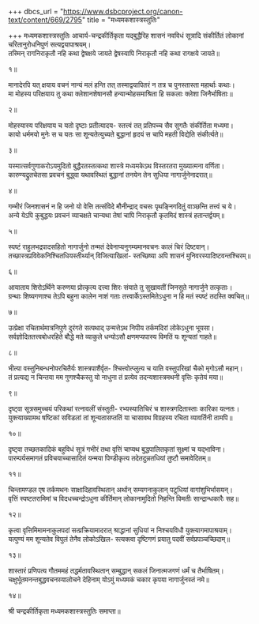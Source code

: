 +++
dbcs_url = "https://www.dsbcproject.org/canon-text/content/669/2795"
title = "मध्यमकशास्त्रस्तुतिः"

+++
मध्यमकशास्त्रस्तुतिः
आचार्य-चन्द्रकीर्तिकृता
यद्बुद्धैरिह शासनं नवविधं सूत्रादि संकीर्तितं 
लोकानां चरितानुरोधनिपुणं सत्यद्वयापाश्रयम्।  
तस्मिन् रागनिराकृतौ नहि कथा द्वेषक्षये जायते 
द्वेषस्यापि निराकृतौ नहि कथा रागक्षये जायते॥

१॥

मानादेरपि यत् क्षयाय वचनं नान्यं मलं हन्ति तत् 
तस्माद्वयापितरं न तत्र च पुनस्तास्ता महार्थाः कथाः।  
मा मोहस्य परिक्षयाय तु कथा क्लेशानशेषानसौ 
हन्यान्मोहसमाश्रिता हि सकलाः क्लेशा जिनैर्भाषिताः॥

२॥

मोहस्यास्य परिक्षयाय च यतो दृष्टाः प्रतीत्यादय-
स्तत्त्वं तत् प्रतिपच्च सैव सुगतैः संकीर्तिता मध्यमा।  
कायो धर्ममयो मुनेः स च यतः सा शून्यतेत्युच्यते 
बुद्धानां हृदयं स चापि महती विद्येति संकीर्त्यते॥

३॥

यस्मात्सर्वगुणाकरोऽयमुदितो बुद्धैरतस्तत्कथा 
शास्त्रे मध्यमकेऽथ विस्तरतरा मुख्यात्मना वर्णिता।  
कारुण्यद्रुतचेतसा प्रवचनं बुद्ध्वा यथावस्थितं 
बुद्धानां तनयेन तेन सुधिया नागार्जुनेनादरात्॥

४॥

गम्भीरं जिनशासनं न हि जनो यो वेत्ति तत्संविदे 
मौनीन्द्राद् वचसः पृथङ्‍निगदितुं वाञ्छन्ति तत्त्वं च ये।  
अन्ये येऽपि कुबुद्धयः प्रवचनं व्याचक्षते चान्यथा 
तेषां चापि निराकृतौ कृतमिदं शास्त्रं हतान्तर्द्वयम्॥

५॥

स्पष्टं राहुलभद्रपादसहितो नागार्जुनो तन्मतं 
देवेनाप्यनुगम्यमानवचनः कालं चिरं दिष्टवान्।  
तच्छास्त्रप्रविवेकनिश्चितधियस्तीर्थ्यान् विजित्याखिलां-
स्तच्छिष्या अपि शासनं मुनिवरस्यादिष्टवन्तश्चिरम्॥

६॥

आयाताय शिरोऽर्थिंने करुणया प्रोत्कृत्य दत्त्वा शिरः 
संयाते तु सुखावतीं जिनसुते नागार्जुने तत्कृताः।  
ग्रन्थाः शिष्यगणाश्च तेऽपि बहुना कालेन नाशं गताः 
तत्त्वार्केऽस्तमितेऽधुना न हि मतं स्पष्टं तदस्ति क्वचित्॥

७॥

उत्प्रेक्षा रचितार्थमात्रनिपुणे दुरंगते सत्पथाद् 
उन्मत्तेऽथ निपीय तर्कमदिरां लोकेऽधुना भूयसा।  
सर्वज्ञोदिततत्त्वबोधरहिते बौद्धे मते व्याकुले 
धन्योऽसौ क्षणमप्यपास्य विमतिं यः शून्यतां गाहते॥

८॥

भीत्या वस्तुनिबन्धनोपरचितैर्यः शास्त्रपाशैर्वृत-
श्चित्त्वोत्प्लुत्य च याति वस्तुपरिखां चैको मृगोऽसौ महान्।  
तं प्रत्यद्य न चिन्तया मम गुणश्चैकस्तु यो नाधुना 
तं प्रत्येव तदन्यशास्त्रमथनी वृत्तिः कृतेयं मया॥

९॥

दृष्ट्वा सूत्रसमुच्चयं परिकथां रत्नावलीं संस्तुती-
रभ्यस्यातिचिरं च शास्त्रगदितास्ताः कारिका यत्नतः।  
युक्त्याख्यामथ षष्टिकां सविडलां तां शून्यतासप्ततिं
या चासावथ विग्रहस्य रचिता व्यावर्तिनी तामपि॥

१०॥

दृष्ट्वा तच्छतकादिकं बहुविधं सूत्रं गभीरं तथा 
वृत्तिं चाप्यथ बुद्धपालितकृतां सूक्ष्मां च यद्भाविना।  
पारम्पर्यसमागतं प्रविचयाच्चासादितं यन्मया 
पिण्डीकृत्य तदेतदुन्नतधियां तुष्टौ समावेदितम्॥

११॥

चिन्तामण्डल एष तर्कमथनः साक्षादिहावस्थितान् 
अर्थान् सम्यगनाकुलान् पटुधियां वागांशुभिर्भासयन्।  
वृत्तिं स्पष्टतरामिमां च विदधच्चन्द्रोऽधुना कीर्तिमान् 
लोकानामुदितो निहन्ति विमतीः सान्द्रान्धकारैः सह॥

१२॥

कृत्वा वृत्तिमिमामनाकुलपदां सत्प्रक्रियामादरात् 
श्राद्धानां सुधियां न निश्चयविधौ युक्त्यागमापाश्रयाम्।  
यत्पुण्यं मम शून्यतेव विपुलं तेनैव लोकोऽखिल-
स्त्यक्त्वा दृष्टिगणं प्रयातु पदवीं सर्वप्रपञ्चच्छिदाम्॥

१३॥

शास्तारं प्रणिपत्य गौतममहं तद्धर्मतावस्थितान् 
सम्बुद्धान् सकलं जिनात्मजगणं धर्मं च तैर्भाषितम्।  
चक्षुर्भूतमनन्तबुद्धवचनस्यालोचने देहिनाम् 
योऽमुं मध्यमकं चकार कृपया नागार्जुनस्तं नमे॥

१४॥

श्री चन्द्रकीर्तिकृता मध्यमकशास्त्रस्तुतिः समाप्ता॥

